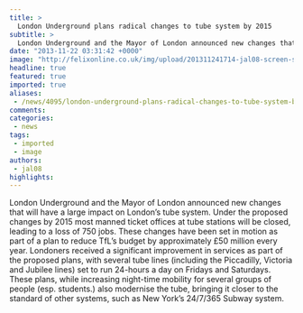 ```yaml
---
title: >
  London Underground plans radical changes to tube system by 2015
subtitle: >
  London Underground and the Mayor of London announced new changes that will have a large impact on London’s tube system.
date: "2013-11-22 03:31:42 +0000"
image: "http://felixonline.co.uk/img/upload/201311241714-jal08-screen-shot-2013-11-24-at-17.13.53.png"
headline: true
featured: true
imported: true
aliases:
 - /news/4095/london-underground-plans-radical-changes-to-tube-system-by-2015
comments:
categories:
 - news
tags:
 - imported
 - image
authors:
 - jal08
highlights:
---
```


London Underground and the Mayor of London announced new changes that will have a large impact on London’s tube system. Under the proposed changes by 2015 most manned ticket offices at tube stations will be closed, leading to a loss of 750 jobs. These changes have been set in motion as part of a plan to reduce TfL’s budget by approximately £50 million every year.
 Londoners received a significant improvement in services as part of the proposed plans, with several tube lines (including the Piccadilly, Victoria and Jubilee lines) set to run 24-hours a day on Fridays and Saturdays.
 These plans, while increasing night-time mobility for several groups of people (esp. students.) also modernise the tube, bringing it closer to the standard of other systems, such as New York’s 24/7/365 Subway system.
